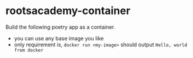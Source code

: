 # rootsacademy-container

Build the following poetry app as a container.
- you can use any base image you like
- only requirement is, `docker run <my-image>` should output `Hello, world from docker`